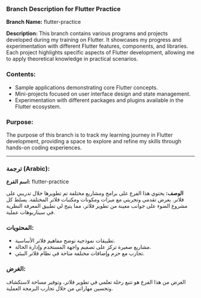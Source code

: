 ### Branch Description for Flutter Practice

**Branch Name:** flutter-practice

**Description:**
This branch contains various programs and projects developed during my training on Flutter. It showcases my progress and experimentation with different Flutter features, components, and libraries. Each project highlights specific aspects of Flutter development, allowing me to apply theoretical knowledge in practical scenarios.

### Contents:
- Sample applications demonstrating core Flutter concepts.
- Mini-projects focused on user interface design and state management.
- Experimentation with different packages and plugins available in the Flutter ecosystem.

### Purpose:
The purpose of this branch is to track my learning journey in Flutter development, providing a space to explore and refine my skills through hands-on coding experiences.

---

### ترجمة (Arabic):

**اسم الفرع:** flutter-practice

**الوصف:**
يحتوي هذا الفرع على برامج ومشاريع مختلفة تم تطويرها خلال تدريبي على فلاتر. يعرض تقدمي وتجربتي مع ميزات ومكونات ومكتبات فلاتر المختلفة. يسلط كل مشروع الضوء على جوانب معينة من تطوير فلاتر، مما يتيح لي تطبيق المعرفة النظرية في سيناريوهات عملية.

### المحتويات:
- تطبيقات نموذجية توضح مفاهيم فلاتر الأساسية.
- مشاريع صغيرة تركز على تصميم واجهة المستخدم وإدارة الحالة.
- تجارب مع حزم وإضافات مختلفة متاحة في نظام فلاتر البيئي.

### الغرض:
الغرض من هذا الفرع هو تتبع رحلة تعلمي في تطوير فلاتر، وتوفير مساحة لاستكشاف وتحسين مهاراتي من خلال تجارب البرمجة العملية.
